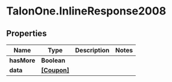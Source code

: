 # TalonOne.InlineResponse2008

## Properties

Name | Type | Description | Notes
------------ | ------------- | ------------- | -------------
**hasMore** | **Boolean** |  | 
**data** | [**[Coupon]**](Coupon.md) |  | 


